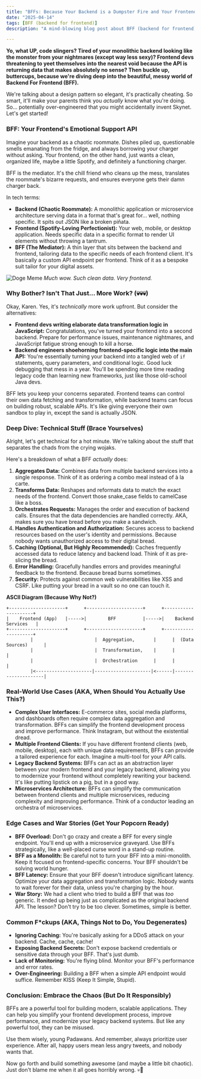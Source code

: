 ```yaml
---
title: "BFFs: Because Your Backend is a Dumpster Fire and Your Frontend Deserves Better (💀🙏)"
date: "2025-04-14"
tags: [BFF (backend for frontend)]
description: "A mind-blowing blog post about BFF (backend for frontend), written for chaotic Gen Z engineers who'd rather be doomscrolling TikTok."

---
```


**Yo, what UP, code slingers? Tired of your monolithic backend looking like the monster from your nightmares (except way less sexy)? Frontend devs threatening to yeet themselves into the nearest void because the API is returning data that makes absolutely no sense? Then buckle up, buttercups, because we're diving deep into the beautiful, messy world of Backend For Frontend (BFF).**

We're talking about a design pattern so elegant, it's practically cheating. So smart, it'll make your parents think you *actually* know what you're doing. So… potentially over-engineered that you might accidentally invent Skynet. Let's get started!

### BFF: Your Frontend's Emotional Support API

Imagine your backend as a chaotic roommate. Dishes piled up, questionable smells emanating from the fridge, and always borrowing your charger without asking. Your frontend, on the other hand, just wants a clean, organized life, maybe a little Spotify, and definitely a functioning charger.

BFF is the mediator. It's the chill friend who cleans up the mess, translates the roommate's bizarre requests, and ensures everyone gets their damn charger back.

In tech terms:

*   **Backend (Chaotic Roommate):** A monolithic application or microservice architecture serving data in a format that's great for... well, nothing specific. It spits out JSON like a broken piñata.
*   **Frontend (Spotify-Loving Perfectionist):** Your web, mobile, or desktop application. Needs specific data in a specific format to render UI elements without throwing a tantrum.
*   **BFF (The Mediator):** A thin layer that sits between the backend and frontend, tailoring data to the specific needs of each frontend client. It's basically a custom API endpoint per frontend. Think of it as a bespoke suit tailor for your digital assets.

![Doge Meme](https://i.kym-cdn.com/photos/images/newsfeed/030/599/340/a21.jpg)
*Much wow. Such clean data. Very frontend.*

### Why Bother? Isn't That Just... More Work? (💀💀💀)

Okay, Karen. Yes, it's *technically* more work upfront. But consider the alternatives:

*   **Frontend devs writing elaborate data transformation logic in JavaScript:** Congratulations, you've turned your frontend into a second backend. Prepare for performance issues, maintenance nightmares, and JavaScript fatigue strong enough to kill a horse.
*   **Backend engineers shoehorning frontend-specific logic into the main API:** You're essentially turning your backend into a tangled web of `if` statements, query parameters, and conditional logic. Good luck debugging that mess in a year. You'll be spending more time reading legacy code than learning new frameworks, just like those old-school Java devs.

BFF lets you keep your concerns separated. Frontend teams can control their own data fetching and transformation, while backend teams can focus on building robust, scalable APIs. It's like giving everyone their own sandbox to play in, except the sand is actually JSON.

### Deep Dive: Technical Stuff (Brace Yourselves)

Alright, let's get technical for a hot minute. We're talking about the stuff that separates the chads from the crying wojaks.

Here's a breakdown of what a BFF *actually* does:

1.  **Aggregates Data:** Combines data from multiple backend services into a single response. Think of it as ordering a combo meal instead of à la carte.
2.  **Transforms Data:** Reshapes and reformats data to match the exact needs of the frontend. Convert those snake_case fields to camelCase like a boss.
3.  **Orchestrates Requests:** Manages the order and execution of backend calls. Ensures that the data dependencies are handled correctly. AKA, makes sure you have bread before you make a sandwich.
4.  **Handles Authentication and Authorization:** Secures access to backend resources based on the user's identity and permissions. Because nobody wants unauthorized access to their digital bread.
5.  **Caching (Optional, But Highly Recommended):** Caches frequently accessed data to reduce latency and backend load. Think of it as pre-slicing the bread.
6.  **Error Handling:** Gracefully handles errors and provides meaningful feedback to the frontend. Because bread burns sometimes.
7.  **Security:** Protects against common web vulnerabilities like XSS and CSRF. Like putting your bread in a vault so no one can touch it.

**ASCII Diagram (Because Why Not?)**

```
+---------------------+      +---------------------+      +---------------------+
|    Frontend (App)   |----->|        BFF          |----->|    Backend Services   |
+---------------------+      +---------------------+      +---------------------+
         |                       |  Aggregation,       |      |  (Data Sources)      |
         |                       |  Transformation,    |      |                      |
         |                       |  Orchestration      |      |                      |
         |<---------------------|---------------------|<------|---------------------|
```

### Real-World Use Cases (AKA, When Should You Actually Use This?)

*   **Complex User Interfaces:** E-commerce sites, social media platforms, and dashboards often require complex data aggregation and transformation. BFFs can simplify the frontend development process and improve performance. Think Instagram, but without the existential dread.
*   **Multiple Frontend Clients:** If you have different frontend clients (web, mobile, desktop), each with unique data requirements, BFFs can provide a tailored experience for each. Imagine a multi-tool for your API calls.
*   **Legacy Backend Systems:** BFFs can act as an abstraction layer between your modern frontend and your legacy backend, allowing you to modernize your frontend without completely rewriting your backend. It's like putting lipstick on a pig, but in a good way.
*   **Microservices Architecture:** BFFs can simplify the communication between frontend clients and multiple microservices, reducing complexity and improving performance. Think of a conductor leading an orchestra of microservices.

### Edge Cases and War Stories (Get Your Popcorn Ready)

*   **BFF Overload:** Don't go crazy and create a BFF for every single endpoint. You'll end up with a microservice graveyard. Use BFFs strategically, like a well-placed curse word in a stand-up routine.
*   **BFF as a Monolith:** Be careful not to turn your BFF into a mini-monolith. Keep it focused on frontend-specific concerns. Your BFF shouldn't be solving world hunger.
*   **BFF Latency:** Ensure that your BFF doesn't introduce significant latency. Optimize your data aggregation and transformation logic. Nobody wants to wait forever for their data, unless you're charging by the hour.
*   **War Story:** We had a client who tried to build a BFF that was *too* generic. It ended up being just as complicated as the original backend API. The lesson? Don't try to be too clever. Sometimes, simple is better.

### Common F*ckups (AKA, Things Not to Do, You Degenerates)

*   **Ignoring Caching:** You're basically asking for a DDoS attack on your backend. Cache, cache, cache!
*   **Exposing Backend Secrets:** Don't expose backend credentials or sensitive data through your BFF. That's just dumb.
*   **Lack of Monitoring:** You're flying blind. Monitor your BFF's performance and error rates.
*   **Over-Engineering:** Building a BFF when a simple API endpoint would suffice. Remember KISS (Keep It Simple, Stupid).

### Conclusion: Embrace the Chaos (But Do It Responsibly)

BFFs are a powerful tool for building modern, scalable applications. They can help you simplify your frontend development process, improve performance, and modernize your legacy backend systems. But like any powerful tool, they can be misused.

Use them wisely, young Padawans. And remember, always prioritize user experience. After all, happy users mean less angry tweets, and nobody wants that.

Now go forth and build something awesome (and maybe a little bit chaotic). Just don't blame me when it all goes horribly wrong. 💀🙏
